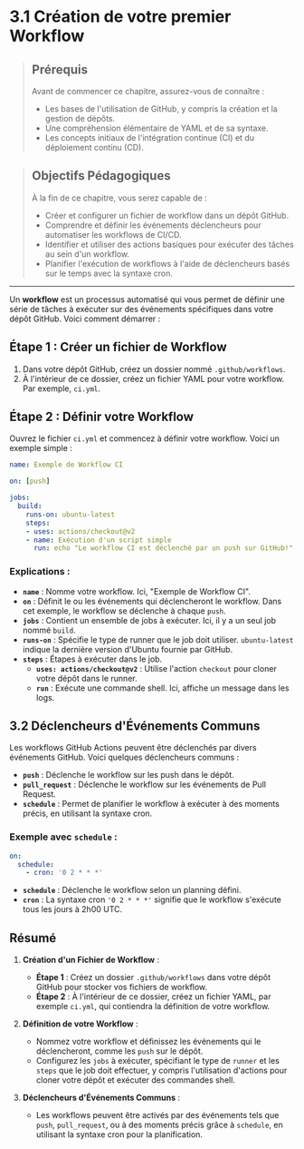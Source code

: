 # 3.1 Création de votre premier Workflow

<blockquote>
  <h2>Prérequis</h2>
  <p>Avant de commencer ce chapitre, assurez-vous de connaître :</p>
  <ul>
    <li>Les bases de l'utilisation de GitHub, y compris la création et la gestion de dépôts.</li>
    <li>Une compréhension élémentaire de YAML et de sa syntaxe.</li>
    <li>Les concepts initiaux de l'intégration continue (CI) et du déploiement continu (CD).</li>
  </ul>
</blockquote>

<blockquote>
  <h2>Objectifs Pédagogiques</h2>
  <p>À la fin de ce chapitre, vous serez capable de :</p>
  <ul>
    <li>Créer et configurer un fichier de workflow dans un dépôt GitHub.</li>
    <li>Comprendre et définir les événements déclencheurs pour automatiser les workflows de CI/CD.</li>
    <li>Identifier et utiliser des actions basiques pour exécuter des tâches au sein d'un workflow.</li>
    <li>Planifier l'exécution de workflows à l'aide de déclencheurs basés sur le temps avec la syntaxe cron.</li>
  </ul>
</blockquote>

---

Un **workflow** est un processus automatisé qui vous permet de définir une série de tâches à exécuter sur des événements spécifiques dans votre dépôt GitHub. Voici comment démarrer :

## Étape 1 : Créer un fichier de Workflow

1. Dans votre dépôt GitHub, créez un dossier nommé `.github/workflows`.
2. À l'intérieur de ce dossier, créez un fichier YAML pour votre workflow. Par exemple, `ci.yml`.

## Étape 2 : Définir votre Workflow

Ouvrez le fichier `ci.yml` et commencez à définir votre workflow. Voici un exemple simple :

```yaml
name: Exemple de Workflow CI

on: [push]

jobs:
  build:
    runs-on: ubuntu-latest
    steps:
    - uses: actions/checkout@v2
    - name: Exécution d'un script simple
      run: echo "Le workflow CI est déclenché par un push sur GitHub!"
```

### Explications :

- **`name`** : Nomme votre workflow. Ici, "Exemple de Workflow CI".
- **`on`** : Définit le ou les événements qui déclencheront le workflow. Dans cet exemple, le workflow se déclenche à chaque `push`.
- **`jobs`** : Contient un ensemble de jobs à exécuter. Ici, il y a un seul job nommé `build`.
- **`runs-on`** : Spécifie le type de runner que le job doit utiliser. `ubuntu-latest` indique la dernière version d'Ubuntu fournie par GitHub.
- **`steps`** : Étapes à exécuter dans le job. 
  - **`uses: actions/checkout@v2`** : Utilise l'action `checkout` pour cloner votre dépôt dans le runner.
  - **`run`** : Exécute une commande shell. Ici, affiche un message dans les logs.

## 3.2 Déclencheurs d'Événements Communs

Les workflows GitHub Actions peuvent être déclenchés par divers événements GitHub. Voici quelques déclencheurs communs :

- **`push`** : Déclenche le workflow sur les push dans le dépôt.
- **`pull_request`** : Déclenche le workflow sur les événements de Pull Request.
- **`schedule`** : Permet de planifier le workflow à exécuter à des moments précis, en utilisant la syntaxe cron.

### Exemple avec `schedule` :

```yaml
on:
  schedule:
    - cron: '0 2 * * *'
```

- **`schedule`** : Déclenche le workflow selon un planning défini.
- **`cron`** : La syntaxe cron `'0 2 * * *'` signifie que le workflow s'exécute tous les jours à 2h00 UTC.


## Résumé

1. **Création d'un Fichier de Workflow** :
   - **Étape 1** : Créez un dossier `.github/workflows` dans votre dépôt GitHub pour stocker vos fichiers de workflow.
   - **Étape 2** : À l'intérieur de ce dossier, créez un fichier YAML, par exemple `ci.yml`, qui contiendra la définition de votre workflow.

2. **Définition de votre Workflow** :
   - Nommez votre workflow et définissez les événements qui le déclencheront, comme les `push` sur le dépôt.
   - Configurez les `jobs` à exécuter, spécifiant le type de `runner` et les `steps` que le job doit effectuer, y compris l'utilisation d'actions pour cloner votre dépôt et exécuter des commandes shell.

3. **Déclencheurs d'Événements Communs** :
   - Les workflows peuvent être activés par des événements tels que `push`, `pull_request`, ou à des moments précis grâce à `schedule`, en utilisant la syntaxe cron pour la planification.


